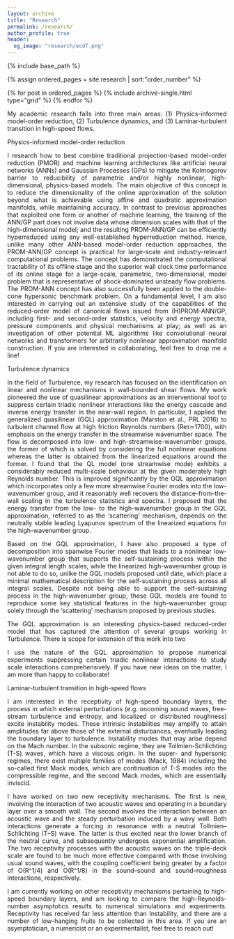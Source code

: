 ```yaml
---
layout: archive
title: "Research"
permalink: /research/
author_profile: true
header:
  og_image: "research/ecdf.png"
---
```


<nbsp>

{% include base_path %}

{% assign ordered_pages = site.research | sort:"order_number" %}

{% for post in ordered_pages %}
  {% include archive-single.html type="grid" %}
{% endfor %}

<nbsp>

<div style="text-align: justify; text-justify: inter-word;">

My academic research falls into three main areas: (1) Physics-informed model-order reduction, (2) Turbulence dynamics, and (3) Laminar-turbulent transition
in high-speed flows.

Physics-informed model-order reduction


I research how to best combine traditional projection-based model-order reduction (PMOR) and machine learning architectures like artificial neural networks
 (ANNs) and Gaussian Processes (GPs) to mitigate the Kolmogorov barrier to reducibility of parametric and/or highly nonlinear, high-dimensional, 
physics-based models. The main objective of this concept is to reduce the dimensionality of the online approximation of the solution beyond what is 
achievable using affine and quadratic approximation manifolds, while maintaining accuracy. In contrast to previous approaches that exploited one form or 
another of machine learning, the training of the ANN/GP part does not involve data whose dimension scales with that of the high-dimensional model; and the 
resulting PROM-ANN/GP can be efficiently hyperreduced using any well-established hyperreduction method. Hence, unlike many other ANN-based model-order 
reduction approaches, the PROM-ANN/GP concept is practical for large-scale and industry-relevant computational problems. The concept has demonstrated
 the computational tractability of its offline stage and the superior wall clock time performance of its online stage for a large-scale, parametric, 
two-dimensional, model problem that is representative of shock-dominated unsteady flow problems. The PROM-ANN concept has also successfully been applied 
to the double-cone hypersonic benchmark problem. On a fundamental level, I am also interested in carrying out an extensive study of the capabilities of 
the reduced-order model of canonical flows issued from (H)PROM-ANN/GP, including first- and second-order statistics, velocity and energy spectra, pressure
components and physical mechanisms at play; as well as an investigation of other potential ML algorithms like convolutional neural networks and transformers
for arbitrarily nonlinear approximation manifold construction. If you are interested in collaborating, feel free to drop me a line!

Turbulence dynamics

In the field of Turbulence, my research has focused on the identification on linear and nonlinear mechanisms in wall-bounded shear flows. My work pioneered
the use of quasilinear approximations as an interventional tool to suppress certain triadic nonlinear interactions like the energy cascade and inverse energy 
transfer in the near-wall region. In particular, I applied the generalized quasilinear (GQL) approximation (Marston et al., PRL 2016) to turbulent channel 
flow at high friction Reynolds numbers (Reτ≃1700), with emphasis on the energy transfer in the streamwise wavenumber space. The flow is decomposed into low- 
and high-streamwise-wavenumber groups, the former of which is solved by considering the full nonlinear equations whereas the latter is obtained from the 
linearized equations around the former. I found that the QL model (one streamwise mode) exhibits a considerably reduced multi-scale behaviour at the given 
moderately high Reynolds number. This is improved significantly by the GQL approximation which incorporates only a few more streamwise Fourier modes into 
the low-wavenumber group, and it reasonably well recovers the distance-from-the-wall scaling in the turbulence statistics and spectra. I proposed that the 
energy transfer from the low- to the high-wavenumber group in the GQL approximation, referred to as the ‘scattering’ mechanism, depends on the neutrally 
stable leading Lyapunov spectrum of the linearized equations for the high-wavenumber group.

Based on the GQL approximation, I have also proposed a type of decomposition into spanwise Fourier modes that leads to a nonlinear low-wavenumber group 
that supports the self-sustaining process within the given integral length scales, while the linearized high-wavenumber group is not able to do so, unlike 
the GQL models proposed until date, which place a minimal mathematical description for the self-sustaining process across all integral scales. Despite not 
being able to support the self-sustaining process in the high-wavenumber group, these GQL models are found to reproduce some key statistical features in 
the high-wavenumber group solely through the ‘scattering’ mechanism proposed by previous studies. 

The GQL approximation is an interesting physics-based reduced-order model that has captured the attention of several groups working in Turbulence. There is
scope for extension of this work into two

I use the nature of the GQL approximation to propose numerical experiments suppressing certain triadic nonlinear interactions to study scale interactions 
comprehensively. If you have new ideas on the matter, I am more than happy to collaborate!


Laminar-turbulent transition in high-speed flows


I am interested in the receptivity of high-speed boundary layers, the process in which external perturbations (e.g. oncoming sound waves, free-stream 
turbulence and entropy, and localized or distributed roughness) excite instability modes. These intrinsic instabilities may amplify to attain amplitudes 
far above those of the external disturbances, eventually leading the boundary layer to turbulence. Instability modes that may arise depend on the Mach 
number. In the subsonic regime, they are Tollmien-Schlichting (T-S) waves, which have a viscous origin. In the super- and hypersonic regimes, there exist 
multiple families of modes (Mack, 1984) including the so-called first Mack modes, which are continuation of T-S modes into the compressible regime, and 
the second Mack modes, which are essentially inviscid.

I have worked on two new receptivity mechanisms. The first is new, involving the interaction of two acoustic waves and operating in a boundary layer over 
a smooth wall. The second involves the interaction between an acoustic wave and the steady perturbation induced by a wavy wall. Both interactions generate 
a forcing in resonance with a neutral Tollmien–Schlichting (T–S) wave. The latter is thus excited near the lower branch of the neutral curve, and 
subsequently undergoes exponential amplification. The two receptivity processes with the acoustic waves on the triple-deck scale are found to be much more 
effective compared with those involving usual sound waves, with the coupling coefficient being greater by a factor of O(R^1/4) and O(R^1/8) in the 
sound–sound and sound–roughness interactions, respectively.

I am currently working on other receptivity mechanisms pertaining to high-speed boundary layers, and am looking to compare the high-Reynolds-number
asymptotics results to numerical simulations and experiments. Receptivity has received far less attention than Instability, and there are a number of
low-hanging fruits to be collected in this area. If you are an asymptotician, a numericist or an experimentalist, feel free to reach out!



</div>


<nbsp>






